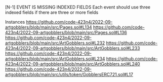 [N-1] EVENT IS MISSING INDEXED FIELDS
Each event should use three indexed fields if there are three or more fields

Instances
https://github.com/code-423n4/2022-09-artgobblers/blob/main/src/Pages.sol#L134
https://github.com/code-423n4/2022-09-artgobblers/blob/main/src/Pages.sol#L136
https://github.com/code-423n4/2022-09-artgobblers/blob/main/src/ArtGobblers.sol#L232
https://github.com/code-423n4/2022-09-artgobblers/blob/main/src/ArtGobblers.sol#L233
https://github.com/code-423n4/2022-09-artgobblers/blob/main/src/ArtGobblers.sol#L234
https://github.com/code-423n4/2022-09-artgobblers/blob/main/src/ArtGobblers.sol#L240
https://github.com/code-423n4/2022-09-artgobblers/blob/main/src/utils/token/GobblersERC721.sol#L17